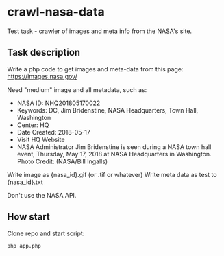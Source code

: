 # crawl-nasa-data
Test task - crawler of images and meta info from the NASA's site.

## Task description

Write a php code to get images and meta-data from this page:
https://images.nasa.gov/

Need "medium" image and all metadata, such as:

- NASA ID: NHQ201805170022
- Keywords: DC, Jim Bridenstine, NASA Headquarters, Town Hall, Washington
- Center: HQ
- Date Created: 2018-05-17
- Visit HQ Website
- NASA Administrator Jim Bridenstine is seen during a NASA town hall event, Thursday, May 17, 2018 at NASA Headquarters in Washington. Photo Credit: (NASA/Bill Ingalls)


Write image as {nasa_id}.gif (or .tif or whatever)
Write meta data as test to {nasa_id}.txt

Don't use the NASA API.


## How start

Clone repo and start script:

```php app.php```